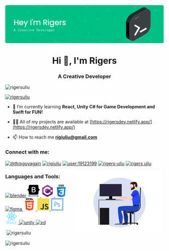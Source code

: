 <img align="center" src="./Images/github-header-image.png" alt="rigersuliu" />

<h1 align="center">Hi 👋, I'm Rigers</h1>
<h3 align="center">A Creative Developer</h3>

<p align="left"> <img src="https://komarev.com/ghpvc/?username=rigersuliu&label=Profile%20views&color=0e75b6&style=flat" alt="rigersuliu" /> </p>

<p align="left"> <a href="https://github.com/ryo-ma/github-profile-trophy"><img src="https://github-profile-trophy.vercel.app/?username=rigersuliu&theme=tokyonight" alt="rigersuliu" /></a> </p>

- 🌱 I’m currently learning **React, Unity C# for Game Development and Swift for FUN!**

- 👨‍💻 All of my projects are available at [https://rigersdev.netlify.app/](https://rigersdev.netlify.app/)

- 📫 How to reach me **rigiuliu@gmail.com**

<h3 align="left">Connect with me:</h3>
<p align="left">
<a href="https://codepen.io/@thisguyagain" target="blank"><img align="center" src="https://raw.githubusercontent.com/rahuldkjain/github-profile-readme-generator/master/src/images/icons/Social/codepen.svg" alt="@thisguyagain" height="30" width="40" /></a>
<a href="https://twitter.com/rigiuliu" target="blank"><img align="center" src="https://raw.githubusercontent.com/rahuldkjain/github-profile-readme-generator/master/src/images/icons/Social/twitter.svg" alt="rigiuliu" height="30" width="40" /></a>
<a href="https://stackoverflow.com/users/user:19123199" target="blank"><img align="center" src="https://raw.githubusercontent.com/rahuldkjain/github-profile-readme-generator/master/src/images/icons/Social/stack-overflow.svg" alt="user:19123199" height="30" width="40" /></a>
<a href="https://instagram.com/rigers-uliu" target="blank"><img align="center" src="https://raw.githubusercontent.com/rahuldkjain/github-profile-readme-generator/master/src/images/icons/Social/instagram.svg" alt="rigers-uliu" height="30" width="40" /></a>
<a href="https://dribbble.com/rigers uliu" target="blank"><img align="center" src="https://raw.githubusercontent.com/rahuldkjain/github-profile-readme-generator/master/src/images/icons/Social/dribbble.svg" alt="rigers uliu" height="30" width="40" /></a>
</p>

<img align="right" width="280px" height="200px" src="./Images/devguy3.gif" alt="rigersuliu" />

<h3 align="left">Languages and Tools:</h3>
<p align="left"> <a href="https://www.blender.org/" target="_blank" rel="noreferrer"> <img src="https://download.blender.org/branding/community/blender_community_badge_white.svg" alt="blender" width="40" height="40"/> </a> <a href="https://getbootstrap.com" target="_blank" rel="noreferrer"> <img src="https://raw.githubusercontent.com/devicons/devicon/master/icons/bootstrap/bootstrap-plain-wordmark.svg" alt="bootstrap" width="40" height="40"/> </a> <a href="https://www.w3schools.com/cs/" target="_blank" rel="noreferrer"> <img src="https://raw.githubusercontent.com/devicons/devicon/master/icons/csharp/csharp-original.svg" alt="csharp" width="40" height="40"/> </a> <a href="https://www.w3schools.com/css/" target="_blank" rel="noreferrer"> <img src="https://raw.githubusercontent.com/devicons/devicon/master/icons/css3/css3-original-wordmark.svg" alt="css3" width="40" height="40"/> </a> <a href="https://www.figma.com/" target="_blank" rel="noreferrer"> <img src="https://www.vectorlogo.zone/logos/figma/figma-icon.svg" alt="figma" width="40" height="40"/> </a> <a href="https://www.w3.org/html/" target="_blank" rel="noreferrer"> <img src="https://raw.githubusercontent.com/devicons/devicon/master/icons/html5/html5-original-wordmark.svg" alt="html5" width="40" height="40"/> </a> <a href="https://developer.mozilla.org/en-US/docs/Web/JavaScript" target="_blank" rel="noreferrer"> <img src="https://raw.githubusercontent.com/devicons/devicon/master/icons/javascript/javascript-original.svg" alt="javascript" width="40" height="40"/> </a> <a href="https://www.photoshop.com/en" target="_blank" rel="noreferrer"> <img src="https://raw.githubusercontent.com/devicons/devicon/master/icons/photoshop/photoshop-line.svg" alt="photoshop" width="40" height="40"/> </a> <a href="https://reactjs.org/" target="_blank" rel="noreferrer"> <img src="https://raw.githubusercontent.com/devicons/devicon/master/icons/react/react-original-wordmark.svg" alt="react" width="40" height="40"/> </a> <a href="https://unity.com/" target="_blank" rel="noreferrer"> <img src="https://www.vectorlogo.zone/logos/unity3d/unity3d-icon.svg" alt="unity" width="40" height="40"/> </a> <a href="https://www.adobe.com/products/xd.html" target="_blank" rel="noreferrer"> <img src="https://cdn.worldvectorlogo.com/logos/adobe-xd.svg" alt="xd" width="40" height="40"/> </a> </p>

<p>&nbsp;<img align="center" src="https://github-readme-stats.vercel.app/api?username=rigersuliu&show_icons=true&locale=en&theme=blueberry" alt="rigersuliu" /></p>

<p><img align="center" src="https://github-readme-streak-stats.herokuapp.com/?user=rigersuliu&theme=blueberry" alt="rigersuliu" /></p>
